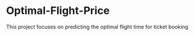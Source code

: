 # Optimal-Flight-Price
This project focuses on predicting the optimal flight time for ticket booking
